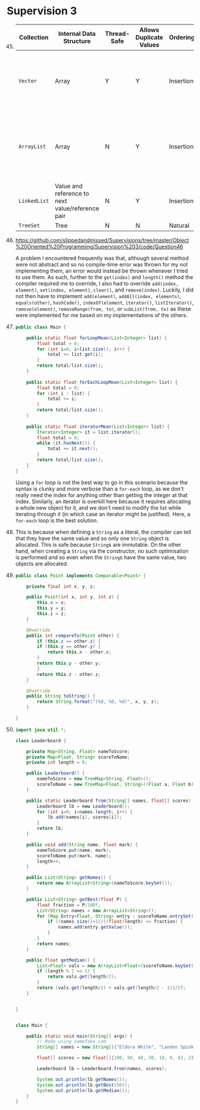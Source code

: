 # Supervision 3
45.
    | Collection | Internal Data Structure                          | Thread-Safe | Allows Duplicate Values | Ordering  | Other Details                                                          |
    |------------|--------------------------------------------------|-------------|-------------------------|-----------|------------------------------------------------------------------------|
    | `Vector`     | Array                                            | Y           | Y                       | Insertion | Internal array doubles in size when it needs to be expanded            |
    | `ArrayList`  | Array                                            | N           | Y                       | Insertion | Internal array increases by half its size when it needs to be expanded |
    | `LinkedList` | Value and reference to next value/reference pair | N           | Y                       | Insertion |                                                                        |
    | `TreeSet`    | Tree                                             | N           | N                       | Natural   |                                                                        |

46. https://github.com/slippedandmissed/Supervisions/tree/master/Object%20Oriented%20Programming/Supervision%203/code/Question46

    A problem I encountered frequently was that, although several method were not abstract and so no compile-time error was thrown for my not implementing them, an error would instead be thrown whenever I tried to use them. As such, further to the `get(index)` and `length()` method the compiler required me to override, I also had to override `add(index, element)`, `set(index, element)`, `clear()`, and `remove(index)`. Luckily, I did not then have to implement `add(element)`, `addAll(index, elements)`, `equals(other)`, `hashCode()`, `indexOf(element`, `iterator()`, `listIterator()`, `remove(element)`, `removeRange(from, to)`, or `subList(from, to)` as these were implemented for me based on my implementations of the others.

47.
    ```java
    public class Main {
	
        public static float forLoopMean(List<Integer> list) {
            float total = 0;
            for (int i=0; i<list.size(); i++) {
                total += list.get(i);
            }
            return total/list.size();
        }
        
        public static float forEachLoopMean(List<Integer> list) {
            float total = 0;
            for (int i : list) {
                total += i;
            }
            return total/list.size();
        }
        
        public static float iteratorMean(List<Integer> list) {
            Iterator<Integer> it = list.iterator();
            float total = 0;
            while (it.hasNext()) {
                total += it.next();
            }
            return total/list.size();
        }
    }
    ```
    Using a `for` loop is not the best way to go in this scenario because the syntax is clunky and more verbose than a `for-each` loop, as we don't really need the index for anything other than getting the integer at that index. Similarly, an iterator is overkill here because it requires allocating a whole new object for it, and we don't need to modify the list while iterating through it (in which case an iterator might be justified). Here, a `for-each` loop is the best solution.

48. This is because when defining a `String` as a literal, the compiler can tell that they have the same value and so only one `String` object is allocated. This is safe because `String`s are immutable. On the other hand, when creating a `String` via the constructor, no such optimisation is performed and so even when the `String`s have the same value, two objects are allocated.

49.
    ```java
    public class Point implements Comparable<Point> {

        private final int x, y, z;

        public Point(int x, int y, int z) {
            this.x = x;
            this.y = y;
            this.z = z;
        }

        @Override
        public int compareTo(Point other) {
            if (this.z == other.z) {
            if (this.y == other.y) {
                return this.x - other.x;
            }
            return this.y - other.y;
            }
            return this.z - other.z;
        }

        @Override
        public String toString() {
            return String.format("(%d, %d, %d)", x, y, z);
        }

    }
    ```

51.
    ```java
    import java.util.*;

    class Leaderboard {

        private Map<String, Float> nameToScore;
        private Map<Float, String> scoreToName;
        private int length = 0;

        public Leaderboard() {
            nameToScore = new TreeMap<String, Float>();
            scoreToName = new TreeMap<Float, String>((Float a, Float b) -> Float.compare(b, a));
        }

        public static Leaderboard from(String[] names, float[] scores) {
            Leaderboard lb = new Leaderboard();
            for (int i=0; i<names.length; i++) {
                lb.add(names[i], scores[i]);
            }
            return lb;
        }

        public void add(String name, float mark) {
            nameToScore.put(name, mark);
            scoreToName.put(mark, name);
            length++;
        }

        public List<String> getNames() {
            return new ArrayList<String>(nameToScore.keySet());
        }

        public List<String> getBest(float P) {
            float fraction = P/100f;
            List<String> names = new ArrayList<String>();
            for (Map.Entry<Float, String> entry : scoreToName.entrySet()) {
                if ((names.size()+1)/((float)length) <= fraction) {
                    names.add(entry.getValue());
                }
            }
            return names;
        }

        public float getMedian() {
            List<Float> vals = new ArrayList<Float>(scoreToName.keySet());
            if (length % 2 == 1) {
                return vals.get(length/2);
            }
            return (vals.get(length/2) + vals.get(length/2 - 1))/2f;
        }


    }


    class Main {

        public static void main(String[] args) {
            // Made using namefake.com
            String[] names = new String[]{"Eldora White", "Landen Spinka", "Demetris Raynor", "Reuben Bruen", "Bernardo Bailey", "Myriam Berge", "Edmund Weber", "Clyde Braun", "Kenna Nikolaus"};

            float[] scores = new float[]{100, 90, 40, 50, 10, 0, 43, 23, 11};

            Leaderboard lb = Leaderboard.from(names, scores);

            System.out.println(lb.getNames());
            System.out.println(lb.getBest(50));
            System.out.println(lb.getMedian());
        }
    }
    ```